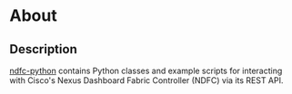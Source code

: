 # About

## Description

[ndfc-python](https://github.com/allenrobel/ndfc-python) contains Python classes and
example scripts for interacting with Cisco's Nexus Dashboard Fabric Controller (NDFC)
via its REST API.
